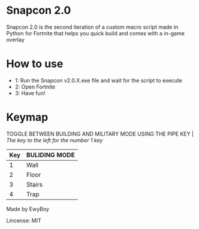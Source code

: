 # Snapcon 2.0 #

Snapcon 2.0 is the second iteration of a custom macro script made in Python for Fortnite that helps you quick build and comes with a in-game overlay

# How to use #

*  1: Run the Snapcon v2.0.X.exe file and wait for the script to execute
*  2: Open Fortnite
*  3: Have fun!

# Keymap #

TOGGLE BETWEEN BUILDING AND MILITARY MODE USING THE PIPE KEY |
*The key to the left for the number 1 key*

| Key     | BULIDING MODE |
| --------|---------------|
| 1  	  | Wall  		  |
| 2  	  | Floor  		  |
| 3  	  | Stairs  	  |
| 4  	  | Trap   		  |


Made by EwyBoy

Lincense: MIT
